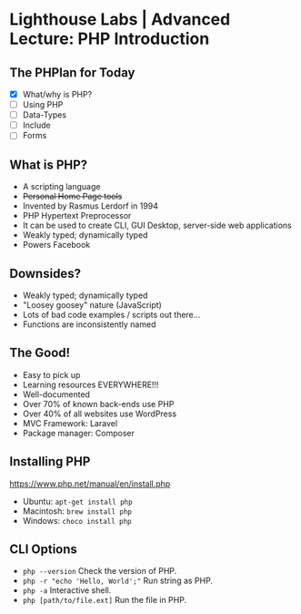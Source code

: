 # Lighthouse Labs | Advanced Lecture: PHP Introduction

## The PHPlan for Today

* [X] What/why is PHP?
* [ ] Using PHP
* [ ] Data-Types
* [ ] Include
* [ ] Forms

## What is PHP?

* A scripting language
* ~~Personal Home Page tools~~
* Invented by Rasmus Lerdorf in 1994
* PHP Hypertext Preprocessor
* It can be used to create CLI, GUI Desktop, server-side web applications
* Weakly typed; dynamically typed
* Powers Facebook

## Downsides?

* Weakly typed; dynamically typed
* "Loosey goosey" nature (JavaScript)
* Lots of bad code examples / scripts out there...
* Functions are inconsistently named

## The Good!

* Easy to pick up
* Learning resources EVERYWHERE!!!
* Well-documented
* Over 70% of known back-ends use PHP
* Over 40% of all websites use WordPress
* MVC Framework: Laravel
* Package manager: Composer

## Installing PHP

https://www.php.net/manual/en/install.php

* Ubuntu: `apt-get install php`
* Macintosh: `brew install php`
* Windows: `choco install php`

## CLI Options

* `php --version` Check the version of PHP.
* `php -r "echo 'Hello, World';"` Run string as PHP.
* `php -a` Interactive shell.
* `php [path/to/file.ext]` Run the file in PHP.
